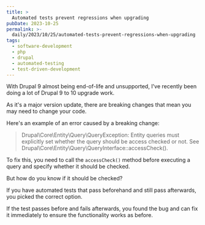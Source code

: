 ```yaml
---
title: >
  Automated tests prevent regressions when upgrading
pubDate: 2023-10-25
permalink: >-
  daily/2023/10/25/automated-tests-prevent-regressions-when-upgrading
tags:
  - software-development
  - php
  - drupal
  - automated-testing
  - test-driven-development
---
```


With Drupal 9 almost being end-of-life and unsupported, I've recently been doing a lot of Drupal 9 to 10 upgrade work.

As it's a major version update, there are breaking changes that mean you may need to change your code.

Here's an example of an error caused by a breaking change:

> Drupal\Core\Entity\Query\QueryException: Entity queries must explicitly set whether the query should be access checked or not. See Drupal\Core\Entity\Query\QueryInterface::accessCheck(). 

To fix this, you need to call the `accessCheck()` method before executing a query and specify whether it should be checked.

But how do you know if it should be checked?

If you have automated tests that pass beforehand and still pass afterwards, you picked the correct option.

If the test passes before and fails afterwards, you found the bug and can fix it immediately to ensure the functionality works as before.
